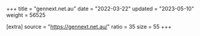 +++
title = "gennext.net.au"
date = "2022-03-22"
updated = "2023-05-10"
weight = 56525

[extra]
source = "https://gennext.net.au/"
ratio = 35
size = 55
+++
